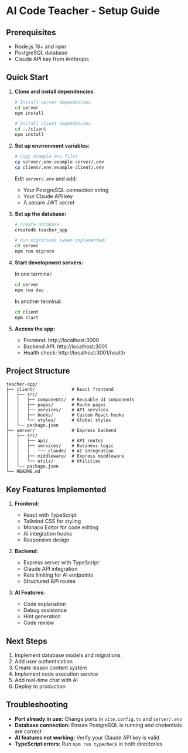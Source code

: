 # AI Code Teacher - Setup Guide

## Prerequisites

- Node.js 18+ and npm
- PostgreSQL database
- Claude API key from Anthropic

## Quick Start

1. **Clone and install dependencies:**
   ```bash
   # Install server dependencies
   cd server
   npm install

   # Install client dependencies
   cd ../client
   npm install
   ```

2. **Set up environment variables:**
   ```bash
   # Copy example env files
   cp server/.env.example server/.env
   cp client/.env.example client/.env
   ```

   Edit `server/.env` and add:
   - Your PostgreSQL connection string
   - Your Claude API key
   - A secure JWT secret

3. **Set up the database:**
   ```bash
   # Create database
   createdb teacher_app

   # Run migrations (when implemented)
   cd server
   npm run migrate
   ```

4. **Start development servers:**
   
   In one terminal:
   ```bash
   cd server
   npm run dev
   ```

   In another terminal:
   ```bash
   cd client
   npm start
   ```

5. **Access the app:**
   - Frontend: http://localhost:3000
   - Backend API: http://localhost:3001
   - Health check: http://localhost:3001/health

## Project Structure

```
teacher-app/
├── client/              # React frontend
│   ├── src/
│   │   ├── components/  # Reusable UI components
│   │   ├── pages/       # Route pages
│   │   ├── services/    # API services
│   │   ├── hooks/       # Custom React hooks
│   │   └── styles/      # Global styles
│   └── package.json
├── server/              # Express backend
│   ├── src/
│   │   ├── api/         # API routes
│   │   ├── services/    # Business logic
│   │   │   └── claude/  # AI integration
│   │   ├── middleware/  # Express middleware
│   │   └── utils/       # Utilities
│   └── package.json
└── README.md
```

## Key Features Implemented

1. **Frontend:**
   - React with TypeScript
   - Tailwind CSS for styling
   - Monaco Editor for code editing
   - AI integration hooks
   - Responsive design

2. **Backend:**
   - Express server with TypeScript
   - Claude API integration
   - Rate limiting for AI endpoints
   - Structured API routes

3. **AI Features:**
   - Code explanation
   - Debug assistance
   - Hint generation
   - Code review

## Next Steps

1. Implement database models and migrations
2. Add user authentication
3. Create lesson content system
4. Implement code execution service
5. Add real-time chat with AI
6. Deploy to production

## Troubleshooting

- **Port already in use:** Change ports in `vite.config.ts` and `server/.env`
- **Database connection:** Ensure PostgreSQL is running and credentials are correct
- **AI features not working:** Verify your Claude API key is valid
- **TypeScript errors:** Run `npm run typecheck` in both directories
